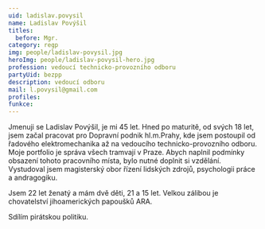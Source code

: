```yaml
---
uid: ladislav.povysil
name: Ladislav Povýšil
titles:
  before: Mgr.
category: regp
img: people/ladislav-povysil.jpg
heroImg: people/ladislav-povysil-hero.jpg
profession: vedoucí technicko-provozního odboru
partyUid: bezpp
description: vedoucí odboru
mail: l.povysil@gmail.com
profiles:
funkce:
---
```


Jmenuji se Ladislav Povýšil, je mi 45 let. Hned po maturitě, od svých 18 let, jsem začal pracovat pro Dopravní podnik hl.m.Prahy, kde jsem postoupil od řadového elektromechanika až na vedoucího technicko-provozního odboru. Moje portfolio je správa všech tramvají v Praze. Abych naplnil podmínky obsazení tohoto pracovního místa, bylo nutné doplnit si vzdělání. Vystudoval jsem magisterský obor řízení lidských zdrojů, psychologii práce a andragogiku.

Jsem 22 let ženatý a mám dvě děti, 21 a 15 let. Velkou zálibou je chovatelství jihoamerických papoušků ARA.

Sdílím pirátskou politiku.

